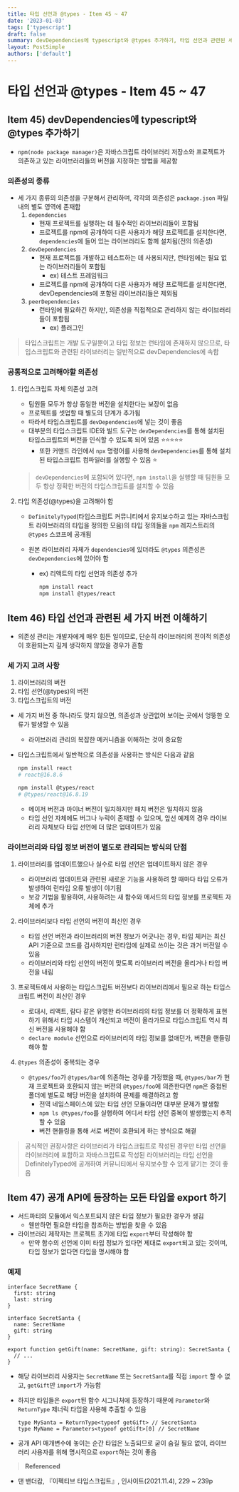 ```yaml
---
title: 타입 선언과 @types - Item 45 ~ 47
date: '2023-01-03'
tags: ['typescript']
draft: false
summary: devDependencies에 typescript와 @types 추가하기, 타입 선언과 관련된 세 가지 버전 이해하기, 공개 API에 등장하는 모든 타입을 export 하기
layout: PostSimple
authors: ['default']
---
```


# 타입 선언과 @types - Item 45 ~ 47

## Item 45) devDependencies에 typescript와 @types 추가하기

- `npm(node package manager)`은 자바스크립트 라이브러리 저장소와 프로젝트가 의존하고 있는 라이브러리들의 버전을 지정하는 방법을 제공함

### 의존성의 종류

- 세 가지 종류의 의존성을 구분해서 관리하며, 각각의 의존성은 `package.json` 파일 내의 별도 영역에 존재함
  1. `dependencies`
     - 현재 프로젝트를 실행하는 데 필수적인 라이브러리들이 포함됨
     - 프로젝트를 npm에 공개하여 다른 사용자가 해당 프로젝트를 설치한다면, `dependencies`에 들어 있는 라이브러리도 함께 설치됨(전의 의존성)
  2. `devDependencies`
     - 현재 프로젝트를 개발하고 테스트하는 데 사용되지만, 런타임에는 필요 없는 라이브러리들이 포함됨
       - ex) 테스트 프레임워크
     - 프로젝트를 npm에 공개하여 다른 사용자가 해당 프로젝트를 설치한다면, devDependencies에 포함된 라이브러리들은 제외됨
  3. `peerDependencies`
     - 런타임에 필요하긴 하지만, 의존성을 직접적으로 관리하지 않는 라이브러리들이 포함됨
       - ex) 플러그인

> 타입스크립트는 개발 도구일뿐이고 타입 정보는 런타임에 존재하지 않으므로, 타입스크립트와 관련된 라이브러리는 일반적으로 devDependencies에 속함

### 공통적으로 고려해야할 의존성

1. 타입스크립트 자체 의존성 고려

   - 팀원들 모두가 항상 동일한 버전을 설치한다는 보장이 없음
   - 프로젝트를 셋업할 때 별도의 단계가 추가됨
   - 따라서 타입스크립트를 `devDependencies`에 넣는 것이 좋음
   - 대부분의 타입스크립트 IDE와 빌드 도구는 `devDependencies`를 통해 설치된 타입스크립트의 버전을 인식할 수 있도록 되어 있음 ⭐⭐⭐⭐⭐
     - 또한 커맨드 라인에서 `npx` 명령어를 사용해 `devDependencies`를 통해 설치된 타입스크립트 컴파일러를 실행할 수 있음 ⭐
    >  `devDependencies`에 포함되어 있다면, `npm install`을 실행할 때 팀원들 모두 항상 정확한 버전의 타입스크립트를 설치할 수 있음

2. 타입 의존성(@types)을 고려해야 함

   - `DefinitelyTyped`(타입스크립트 커뮤니티에서 유지보수하고 있는 자바스크립트 라이브러리의 타입을 정의한 모음)의 타입 정의들을 `npm` 레지스트리의 `@types` 스코프에 공개됨
   - 원본 라이브러리 자체가 `dependencies`에 있더라도 `@types` 의존성은 `devDependencies`에 있어야 함

     - ex) 리액트의 타입 선언과 의존성 추가

       ```bash
       npm install react
       npm install @types/react
       ```

## Item 46) 타입 선언과 관련된 세 가지 버전 이해하기

- 의존성 관리는 개발자에게 매우 힘든 일이므로, 단순히 라이브러리의 전이적 의존성이 호환되는지 깊게 생각하지 않았을 경우가 흔함

### 세 가지 고려 사항

1. 라이브러리의 버전
2. 타입 선언(@types)의 버전
3. 타입스크립트의 버전

- 세 가지 버전 중 하나라도 맞지 않으면, 의존성과 상관없어 보이는 곳에서 엉뚱한 오류가 발생할 수 있음
  - 라이브러리 관리의 복잡한 메커니즘을 이해하는 것이 중요함
- 타입스크립트에서 일반적으로 의존성을 사용하는 방식은 다음과 같음

  ```bash
  npm install react
  # react@16.8.6

  npm install @types/react
  # @types/react@16.8.19
  ```

  - 메이저 버전과 마이너 버전이 일치하지만 패치 버전은 일치하지 않음
  - 타입 선언 자체에도 버그나 누락이 존재할 수 있으며, 앞선 예제의 경우 라이브러리 자체보다 타입 선언에 더 많은 업데이트가 있음

### 라이브러리와 타입 정보 버전이 별도로 관리되는 방식의 단점

1. 라이브러리를 업데이트했으나 실수로 타입 선언은 업데이트하지 않은 경우

   - 라이브러리 업데이트와 관련된 새로운 기능을 사용하려 할 때마다 타입 오류가 발생하여 런타임 오류 발생이 야기됨
   - 보강 기법을 활용하여, 사용하려는 새 함수와 메서드의 타입 정보를 프로젝트 자체에 추가

2. 라이브러리보다 타입 선언의 버전이 최신인 경우

   - 타입 선언 버전과 라이브러리의 버전 정보가 어긋나는 경우, 타입 체커는 최신 API 기준으로 코드를 검사하지만 런타임에 실제로 쓰이는 것은 과거 버전일 수 있음
   - 라이브러리와 타입 선언의 버전이 맞도록 라이브러리 버전을 올리거나 타입 버전을 내림

3. 프로젝트에서 사용하는 타입스크립트 버전보다 라이브러리에서 필요로 하는 타입스크립트 버전이 최신인 경우

   - 로대시, 리액트, 람다 같은 유명한 라이브러리의 타입 정보를 더 정확하게 표현하기 위해서 타입 시스템이 개선되고 버전이 올라가므로 타입스크립트 역시 최신 버전을 사용해야 함
   - `declare module` 선언으로 라이브러리의 타입 정보를 없애던가, 버전을 핸들링해야 함

4. `@types` 의존성이 중복되는 경우

   - `@types/foo`가 `@types/bar`에 의존하는 경우를 가정했을 때, `@types/bar`가 현재 프로젝트와 호환되지 않는 버전의 `@types/foo`에 의존한다면 `npm`은 중첩된 폴더에 별도로 해당 버전을 설치하여 문제를 해결하려고 함
     - 전역 네임스페이스에 있는 타입 선언 모듈이라면 대부분 문제가 발생함
     - `npm ls @types/foo`를 실행하여 어디서 타입 선언 중복이 발생했는지 추적할 수 있음
     - 버전 핸들링을 통해 서로 버전이 호환되게 하는 방식으로 해결

> 공식적인 권장사항은 라이브러리가 타입스크립트로 작성된 경우만 타입 선언을 라이브러리에 포함하고 자바스크립트로 작성된 라이브러리는 타입 선언을 DefinitelyTyped에 공개하여 커뮤니티에서 유지보수할 수 있게 맡기는 것이 좋음

## Item 47) 공개 API에 등장하는 모든 타입을 export 하기

- 서드파티의 모듈에서 익스포트되지 않은 타입 정보가 필요한 경우가 생김
  - 웬만하면 필요한 타입을 참조하는 방법을 찾을 수 있음
- 라이브러리 제작자는 프로젝트 초기에 타입 `export`부터 작성해야 함
  - 만약 함수의 선언에 이미 타입 정보가 있다면 제대로 `export`되고 있는 것이며, 타입 정보가 없다면 타입을 명시해야 함

### 예제

```tsx
interface SecretName {
  first: string
  last: string
}

interface SecretSanta {
  name: SecretName
  gift: string
}

export function getGift(name: SecretName, gift: string): SecretSanta {
  // ...
}
```

- 해당 라이브러리 사용자는 `SecretName` 또는 `SecretSanta`를 직접 `import` 할 수 없고, `getGift`만 `import`가 가능함
- 하지만 타입들은 `export`된 함수 시그니처에 등장하기 때문에 `Parameter`와 `ReturnType` 제너릭 타입을 사용해 추출할 수 있음

  ```tsx
  type MySanta = ReturnType<typeof getGift> // SecretSanta
  type MyName = Parameters<typeof getGift>[0] // SecretName
  ```

- 공개 API 매개변수에 놓이는 순간 타입은 노출되므로 굳이 숨길 필요 없이, 라이브러리 사용자를 위해 명시적으로 `export`하는 것이 좋음

> **Referenced**

- 댄 밴더캄, 『이펙티브 타입스크립트』, 인사이트(2021.11.4), 229 ~ 239p
